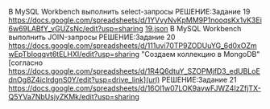 В MySQL Workbench выполнить select-запросы
РЕШЕНИЕ:Задание 19 https://docs.google.com/spreadsheets/d/1YVvyNvKpMM9P1nooqsKx1vK3Ei6w69LABfY_vGUZsNc/edit?usp=sharing [19.json](https://github.com/user-attachments/files/18449932/19.json)
В MySQL Workbench выполнить JOIN-запросы
РЕШЕНИЕ:Задание 20 https://docs.google.com/spreadsheets/d/111uvi70TP9ZODUuYG_6d0xOZmwEpTbIoqqvt6tELHXI/edit?usp=sharing 
"Создаем коллекцию в MongoDB" [согласно https://docs.google.com/spreadsheets/d/1R4Q6dtuY_SZOPMjfD3_edUBLoEdnOg8Z4iclrdgnS0Y/edit?usp=drive_link](url)
РЕШЕНИЕ:Задание 21 https://docs.google.com/spreadsheets/d/16Ol1w07LOK9avwFJWZ4IzZfjTX-Q5YVa7NbUsjyZKMk/edit?usp=sharing

